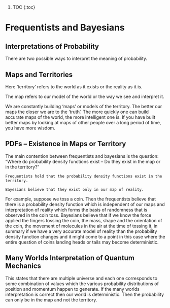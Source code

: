 #

1. TOC
{:toc}

# Frequentists and Bayesians

## Interpretations of Probability

There are two possible ways to interpret the meaning of probability.

## Maps and Territories

Here ‘territory’ refers to the world as it exists or the reality as it is.

The map refers to our model of the world or the way we see and interpret it.

We are constantly building ‘maps’ or models of the territory. The better our maps the closer we are to the ‘truth’. The more quickly one can build accurate maps of the world, the more intelligent one is. If you have built better maps by looking at maps of other people over a long period of time, you have more wisdom.


## PDFs – Existence in Maps or Territory

The main contention between frequentists and bayesians is the question: “Where do probability density functions exist – Do they exist in the map or in the territory?”

    Frequentists hold that the probability density functions exist in the territory. 

    Bayesians believe that they exist only in our map of reality. 

For example, suppose we toss a coin. Then the frequentists believe that there is a probability density function which is independent of our maps and interpretation of reality which forms the basis of randomness that is observed in the coin toss. Bayesians believe that if we know the force applied the fingers tossing the coin, the mass, shape and the orientation of the coin, the movement of molecules in the air at the time of tossing it, in summary if we have a very accurate model of reality than the probability density function changes and it might come to a point in this case where the entire question of coins landing heads or tails may become deterministic.

## Many Worlds Interpretation of Quantum Mechanics

This states that there are multiple universe and each one corresponds to some combination of values which the various probability distributions of position and momentum happen to generate. If the many worlds interpretation is correct then our world is deterministic. Then the probability can only be in the map and not the territory.
